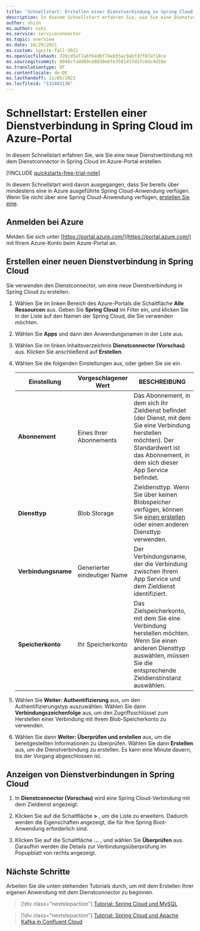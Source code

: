 ```yaml
---
title: 'Schnellstart: Erstellen einer Dienstverbindung in Spring Cloud im Azure-Portal'
description: In diesem Schnellstart erfahren Sie, wie Sie eine Dienstverbindung in Spring Cloud im Azure-Portal erstellen.
author: shizn
ms.author: xshi
ms.service: serviceconnector
ms.topic: overview
ms.date: 10/29/2021
ms.custom: ignite-fall-2021
ms.openlocfilehash: 320cd5af7a6f64d6f74eb55ac9abfd7f07af18ce
ms.sourcegitcommit: 8946cfadd89ce8830ebfe358145fd37c0dc4d10e
ms.translationtype: HT
ms.contentlocale: de-DE
ms.lasthandoff: 11/05/2021
ms.locfileid: "131843136"
---
```

# <a name="quickstart-create-a-service-connection-in-spring-cloud-from-azure-portal"></a>Schnellstart: Erstellen einer Dienstverbindung in Spring Cloud im Azure-Portal

In diesem Schnellstart erfahren Sie, wie Sie eine neue Dienstverbindung mit dem Dienstconnector in Spring Cloud im Azure-Portal erstellen.

[!INCLUDE [quickstarts-free-trial-note](../../includes/quickstarts-free-trial-note.md)]

In diesem Schnellstart wird davon ausgegangen, dass Sie bereits über mindestens eine in Azure ausgeführte Spring Cloud-Anwendung verfügen. Wenn Sie nicht über eine Spring Cloud-Anwendung verfügen, [erstellen Sie eine](../spring-cloud/quickstart.md).

## <a name="sign-in-to-azure"></a>Anmelden bei Azure

Melden Sie sich unter [https://portal.azure.com/](https://portal.azure.com/) mit Ihrem Azure-Konto beim Azure-Portal an.

## <a name="create-a-new-service-connection-in-spring-cloud"></a>Erstellen einer neuen Dienstverbindung in Spring Cloud

Sie verwenden den Dienstconnector, um eine neue Dienstverbindung in Spring Cloud zu erstellen.

1. Wählen Sie im linken Bereich des Azure-Portals die Schaltfläche **Alle Ressourcen** aus. Geben Sie **Spring Cloud** im Filter ein, und klicken Sie in der Liste auf den Namen der Spring Cloud, die Sie verwenden möchten.
1. Wählen Sie **Apps** und dann den Anwendungsnamen in der Liste aus.
1. Wählen Sie im linken Inhaltsverzeichnis **Dienstconnector (Vorschau)** aus. Klicken Sie anschließend auf **Erstellen**.
1. Wählen Sie die folgenden Einstellungen aus, oder geben Sie sie ein.

    | Einstellung      | Vorgeschlagener Wert  | BESCHREIBUNG                                        |
    | ------------ |  ------- | -------------------------------------------------- |
    | **Abonnement** | Eines Ihrer Abonnements | Das Abonnement, in dem sich Ihr Zieldienst befindet (der Dienst, mit dem Sie eine Verbindung herstellen möchten). Der Standardwert ist das Abonnement, in dem sich dieser App Service befindet. |
    | **Diensttyp** | Blob Storage | Zieldiensttyp. Wenn Sie über keinen Blobspeicher verfügen, können Sie [einen erstellen](../storage/blobs/storage-quickstart-blobs-portal.md) oder einen anderen Diensttyp verwenden. |
    | **Verbindungsname** | Generierter eindeutiger Name | Der Verbindungsname, der die Verbindung zwischen Ihrem App Service und dem Zieldienst identifiziert.  |
    | **Speicherkonto** | Ihr Speicherkonto | Das Zielspeicherkonto, mit dem Sie eine Verbindung herstellen möchten. Wenn Sie einen anderen Diensttyp auswählen, müssen Sie die entsprechende Zieldienstinstanz auswählen. |

1. Wählen Sie **Weiter: Authentifizierung** aus, um den Authentifizierungstyp auszuwählen. Wählen Sie dann **Verbindungszeichenfolge** aus, um den Zugriffsschlüssel zum Herstellen einer Verbindung mit Ihrem Blob-Speicherkonto zu verwenden.
1. Wählen Sie dann **Weiter: Überprüfen und erstellen** aus, um die bereitgestellten Informationen zu überprüfen. Wählen Sie dann **Erstellen** aus, um die Dienstverbindung zu erstellen. Es kann eine Minute dauern, bis der Vorgang abgeschlossen ist.

## <a name="view-service-connections-in-spring-cloud"></a>Anzeigen von Dienstverbindungen in Spring Cloud

1. In **Dienstconnector (Vorschau)** wird eine Spring Cloud-Verbindung mit dem Zieldienst angezeigt.

1. Klicken Sie auf die Schaltfläche **>** , um die Liste zu erweitern. Dadurch werden die Eigenschaften angezeigt, die für Ihre Spring Boot-Anwendung erforderlich sind.

1. Klicken Sie auf die Schaltfläche **...** , und wählen Sie **Überprüfen** aus. Daraufhin werden die Details zur Verbindungsüberprüfung im Popupblatt von rechts angezeigt.

## <a name="next-steps"></a>Nächste Schritte

Arbeiten Sie die unten stehenden Tutorials durch, um mit dem Erstellen Ihrer eigenen Anwendung mit dem Dienstconnector zu beginnen.

> [!div class="nextstepaction"]
> [Tutorial: Spring Cloud und MySQL](./tutorial-java-spring-mysql.md)

> [!div class="nextstepaction"]
> [Tutorial: Spring Cloud und Apache Kafka in Confluent Cloud](./tutorial-java-spring-confluent-kafka.md)
